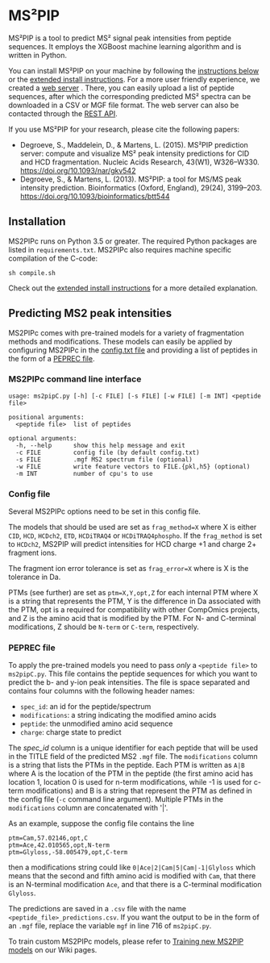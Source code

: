 # MS²PIP
MS²PIP is a tool to predict MS² signal peak intensities from peptide sequences.
It employs the XGBoost machine learning algorithm and is written in Python.

You can install MS²PIP on your machine by following the [instructions below](https://github.com/compomics/ms2pip_c#installation) or the [extended install instructions](https://github.com/compomics/ms2pip_c/wiki/Extended-install-instructions).
For a more user friendly experience, we created a [web server](https://iomics.ugent.be/ms2pip)
. There, you can easily upload a list of peptide sequences, after which the
corresponding predicted MS² spectra can be downloaded in a CSV or MGF file
format. The web server can also be contacted through the
[REST API](https://iomics.ugent.be/ms2pip/api/).

If you use MS²PIP for your research, please cite the following papers:
- Degroeve, S., Maddelein, D., & Martens, L. (2015). MS²PIP prediction server:
compute and visualize MS² peak intensity predictions for CID and HCD
fragmentation. Nucleic Acids Research, 43(W1), W326–W330.
https://doi.org/10.1093/nar/gkv542
- Degroeve, S., & Martens, L. (2013). MS²PIP: a tool for MS/MS peak intensity
prediction. Bioinformatics (Oxford, England), 29(24), 3199–203.
https://doi.org/10.1093/bioinformatics/btt544

## Installation
MS2PIPc runs on Python 3.5 or greater. The required Python packages are listed
in `requirements.txt`. MS2PIPc also requires machine specific compilation of the
C-code:
```
sh compile.sh
```
Check out the [extended install instructions](https://github.com/compomics/ms2pip_c/wiki/Extended-install-instructions)
for a more detailed explanation.


## Predicting MS2 peak intensities
MS2PIPc comes with pre-trained models for a variety of fragmentation methods and
modifications. These models can easily be applied by configuring MS2PIPc in the
[config.txt file](https://github.com/compomics/ms2pip_c#config-file) and
providing a list of peptides in the form of a [PEPREC file](https://github.com/compomics/ms2pip_c#peprec-file).

### MS2PIPc command line interface
```
usage: ms2pipC.py [-h] [-c FILE] [-s FILE] [-w FILE] [-m INT] <peptide file>

positional arguments:
  <peptide file>  list of peptides

optional arguments:
  -h, --help      show this help message and exit
  -c FILE         config file (by default config.txt)
  -s FILE         .mgf MS2 spectrum file (optional)
  -w FILE         write feature vectors to FILE.{pkl,h5} (optional)
  -m INT          number of cpu's to use
```

### Config file
Several MS2PIPc options need to be set in this config file.

The models that should be used are set as `frag_method=X` where X is
either `CID`, `HCD`, `HCDch2`, `ETD`, `HCDiTRAQ4` or
`HCDiTRAQ4phospho`. If the `frag_method` is set to `HCDch2`, MS2PIP
will predict intensities for HCD charge +1 and charge 2+ fragment ions.

The fragment ion error tolerance is set as `frag_error=X` where is X is
the tolerance in Da.

PTMs (see further) are set as `ptm=X,Y,opt,Z` for each internal PTM
where X is a string that represents the PTM, Y is the difference in Da
associated with the PTM, opt is a required for compatibility with
other CompOmics projects, and Z is the amino acid that is modified by the PTM.
For N- and C-terminal modifications, Z should be `N-term` or `C-term`,
respectively.


### PEPREC file
To apply the pre-trained models you need to pass *only* a `<peptide file>`
to `ms2pipC.py`. This file contains the peptide sequences for which you
want to predict the b- and y-ion peak intensities. The file is space
separated and contains four columns with the following header names:

- `spec_id`: an id for the peptide/spectrum
- `modifications`: a string indicating the modified amino acids
- `peptide`: the unmodified amino acid sequence
- `charge`: charge state to predict

The *spec_id* column is a unique identifier for each peptide that will
be used in the TITLE field of the predicted MS2 `.mgf` file. The
`modifications` column is a string that lists the PTMs in the peptide.
Each PTM is written as `A|B` where A is the location of the PTM in the
peptide (the first amino acid has location 1, location 0 is used for
n-term modifications, while -1 is used for c-term modifications) and B
is a string that represent the PTM as defined in the config file (`-c`
command line argument). Multiple PTMs in the `modifications` column are
concatenated with '|'.

As an example, suppose the config file contains the line
```
ptm=Cam,57.02146,opt,C
ptm=Ace,42.010565,opt,N-term
ptm=Glyloss,-58.005479,opt,C-term
```
then a modifications string could like `0|Ace|2|Cam|5|Cam|-1|Glyloss`
which means that the second and fifth amino acid is modified with `Cam`,
that there is an N-terminal modification `Ace`, and that there is a
C-terminal modification `Glyloss`.

The predictions are saved in a `.csv` file with the name
`<peptide_file>_predictions.csv`.
If you want the output to be in the form of an `.mgf` file, replace the
variable `mgf` in line 716 of `ms2pipC.py`.

To train custom MS2PIPc models, please refer to [Training new MS2PIP models](https://github.com/compomics/ms2pip_c/wiki/Training-new-MS2PIP-models) on our Wiki pages.
